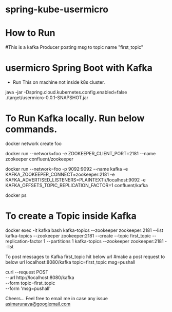# spring-kube-usermicro
# How to Run
#This is a kafka Producer posting msg to  topic name "first_topic"
# usermicro Spring Boot with Kafka
* Run This on machine not inside k8s cluster.

java -jar -Dspring.cloud.kubernetes.config.enabled=false ./target/usermicro-0.0.1-SNAPSHOT.jar
# To Run Kafka locally. Run below commands.
docker network create foo

docker run --network=foo -e ZOOKEEPER_CLIENT_PORT=2181 --name zookeeper confluent/zookeeper

docker run --network=foo -p 9092:9092 --name kafka  -e KAFKA_ZOOKEEPER_CONNECT=zookeeper:2181 -e KAFKA_ADVERTISED_LISTENERS=PLAINTEXT://localhost:9092 -e KAFKA_OFFSETS_TOPIC_REPLICATION_FACTOR=1  confluent/kafka

docker ps

# To create a Topic inside Kafka
docker exec -it kafka bash
kafka-topics --zookeeper zookeeper:2181 --list
kafka-topics --zookeeper zookeeper:2181 --create --topic first_topic --replication-factor 1 --partitions 1
kafka-topics --zookeeper zookeeper:2181 --list


To post messages to Kafka first_topic hit below url
#make a post request to below url
localhost:8080/kafka
topic=first_topic
msg=pushall


curl --request POST \
  --url http://localhost:8080/kafka \
  --form topic=first_topic \
  --form 'msg=pushall'


Cheers...
Feel free to email me in case any issue
asimarunava@googlemail.com